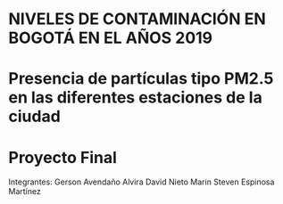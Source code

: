 # NIVELES DE CONTAMINACIÓN EN BOGOTÁ EN EL AÑOS 2019
# Presencia de partículas tipo PM2.5 en las diferentes estaciones de la ciudad
# Proyecto Final
Integrantes: 
Gerson Avendaño Alvira
David Nieto Marin
Steven Espinosa Martínez

